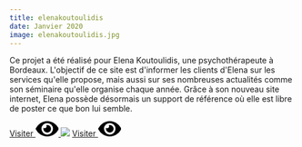 ```yaml
---
title: elenakoutoulidis
date: Janvier 2020
image: elenakoutoulidis.jpg
---
```


 Ce projet a été réalisé pour Elena Koutoulidis, une psychothérapeute à Bordeaux. L'objectif de ce site est d'informer les clients d'Elena sur les services qu'elle propose, mais aussi sur ses nombreuses actualités comme son séminaire qu'elle organise chaque année. Grâce à son nouveau site internet, Elena possède désormais un support de référence où elle est libre de poster ce que bon lui semble.
 
 <a class="button" target="_blank" href="https://www.elenakoutoulidis.com/">
    Visiter
    <span class="svgfill">
       <svg xmlns="http://www.w3.org/2000/svg" width="40.5" height="27" viewBox="0 0 40.5 27"><path id="Icon_awesome-eye" data-name="Icon awesome-eye" d="M40.255,16.973A22.552,22.552,0,0,0,20.25,4.5,22.555,22.555,0,0,0,.245,16.974a2.275,2.275,0,0,0,0,2.052A22.552,22.552,0,0,0,20.25,31.5,22.555,22.555,0,0,0,40.255,19.026,2.275,2.275,0,0,0,40.255,16.973ZM20.25,28.125A10.125,10.125,0,1,1,30.375,18,10.125,10.125,0,0,1,20.25,28.125Zm0-16.875a6.7,6.7,0,0,0-1.78.266,3.364,3.364,0,0,1-4.7,4.7,6.735,6.735,0,1,0,6.484-4.97Z" transform="translate(0 -4.5)"/></svg>
    </span>
</a>

<img src="/projects/ElenaKoutoulidis-min.png" />

 <a class="button" target="_blank" href="https://www.elenakoutoulidis.com/">
    Visiter
    <span class="svgstroke">
       <svg xmlns="http://www.w3.org/2000/svg" width="40.5" height="27" viewBox="0 0 40.5 27"><path id="Icon_awesome-eye" data-name="Icon awesome-eye" d="M40.255,16.973A22.552,22.552,0,0,0,20.25,4.5,22.555,22.555,0,0,0,.245,16.974a2.275,2.275,0,0,0,0,2.052A22.552,22.552,0,0,0,20.25,31.5,22.555,22.555,0,0,0,40.255,19.026,2.275,2.275,0,0,0,40.255,16.973ZM20.25,28.125A10.125,10.125,0,1,1,30.375,18,10.125,10.125,0,0,1,20.25,28.125Zm0-16.875a6.7,6.7,0,0,0-1.78.266,3.364,3.364,0,0,1-4.7,4.7,6.735,6.735,0,1,0,6.484-4.97Z" transform="translate(0 -4.5)"/></svg>
    </span>
</a>